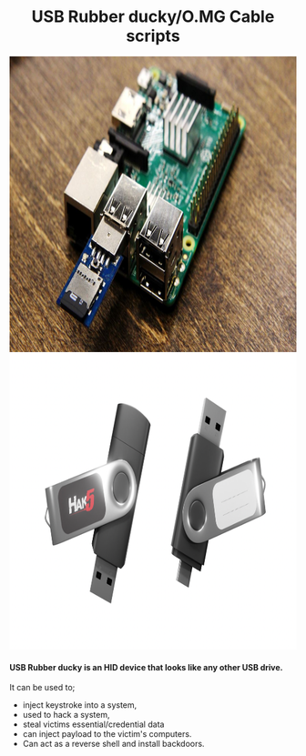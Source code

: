 <h1 align="center"> USB Rubber ducky/O.MG Cable scripts</h1>

<img src="usb-rubber-ducky.jpg" height="520" width="1750" >
<img src="usbrubberducky.png" height="520" width="1750" >

#### USB Rubber ducky is an HID device that looks like any other USB drive. 
It can be used to; 
- inject keystroke into a system, 
- used to hack a system, 
- steal victims essential/credential data 
- can inject payload to the victim's computers.
- Can act as a reverse shell and install backdoors.
